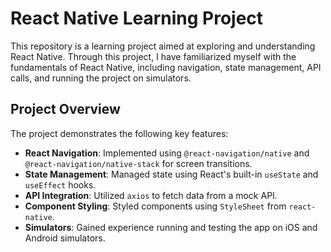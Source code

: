 # React Native Learning Project

This repository is a learning project aimed at exploring and understanding React Native. Through this project, I have familiarized myself with the fundamentals of React Native, including navigation, state management, API calls, and running the project on simulators.

## Project Overview

The project demonstrates the following key features:

- **React Navigation**: Implemented using `@react-navigation/native` and `@react-navigation/native-stack` for screen transitions.
- **State Management**: Managed state using React's built-in `useState` and `useEffect` hooks.
- **API Integration**: Utilized `axios` to fetch data from a mock API.
- **Component Styling**: Styled components using `StyleSheet` from `react-native`.
- **Simulators**: Gained experience running and testing the app on iOS and Android simulators.
